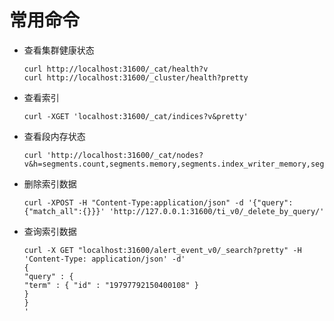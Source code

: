 # 常用命令
  + 查看集群健康状态  
    ````
    curl http://localhost:31600/_cat/health?v  
    curl http://localhost:31600/_cluster/health?pretty
  + 查看索引  
    ````
    curl -XGET 'localhost:31600/_cat/indices?v&pretty'  
  + 查看段内存状态  
    ```
    curl 'http://localhost:31600/_cat/nodes?v&h=segments.count,segments.memory,segments.index_writer_memory,segments.version_map_memory,segments.fixed_bitset_memory'  
  + 删除索引数据  
    ```
    curl -XPOST -H "Content-Type:application/json" -d '{"query":{"match_all":{}}}' 'http://127.0.0.1:31600/ti_v0/_delete_by_query/'  
    
  + 查询索引数据  
    ```
    curl -X GET "localhost:31600/alert_event_v0/_search?pretty" -H 'Content-Type: application/json' -d'
    {
    "query" : {
    "term" : { "id" : "19797792150400108" }
    }
    }
    '

